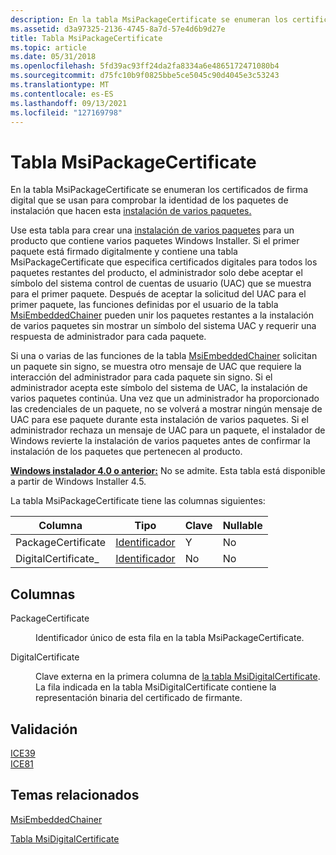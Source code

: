```yaml
---
description: En la tabla MsiPackageCertificate se enumeran los certificados de firma digital que se usan para comprobar la identidad de los paquetes de instalación que Multiple-Package instalación.
ms.assetid: d3a97325-2136-4745-8a7d-57e4d6b9d27e
title: Tabla MsiPackageCertificate
ms.topic: article
ms.date: 05/31/2018
ms.openlocfilehash: 5fd39ac93ff24da2fa8334a6e4865172471080b4
ms.sourcegitcommit: d75fc10b9f0825bbe5ce5045c90d4045e3c53243
ms.translationtype: MT
ms.contentlocale: es-ES
ms.lasthandoff: 09/13/2021
ms.locfileid: "127169798"
---
```

# <a name="msipackagecertificate-table"></a>Tabla MsiPackageCertificate

En la tabla MsiPackageCertificate se enumeran los certificados de firma digital que se usan para comprobar la identidad de los paquetes de instalación que hacen esta [instalación de varios paquetes.](multiple-package-installations.md)

Use esta tabla para crear una [instalación de varios paquetes](multiple-package-installations.md) para un producto que contiene varios paquetes Windows Installer. Si el primer paquete está firmado digitalmente y contiene una tabla MsiPackageCertificate que especifica certificados digitales [](u-gly.md) para todos los paquetes restantes del producto, el administrador solo debe aceptar el símbolo del sistema control de cuentas de usuario (UAC) que se muestra para el primer paquete. Después de aceptar la solicitud del UAC para el primer paquete, las funciones definidas por el usuario de la tabla [MsiEmbeddedChainer](msiembeddedchainer-table.md) pueden unir los paquetes restantes a la instalación de varios paquetes sin mostrar un símbolo del sistema UAC y requerir una respuesta de administrador para cada paquete.

Si una o varias de las funciones de la tabla [MsiEmbeddedChainer](msiembeddedchainer-table.md) solicitan un paquete sin signo, se muestra otro mensaje de UAC que requiere la interacción del administrador para cada paquete sin signo. Si el administrador acepta este símbolo del sistema de UAC, la instalación de varios paquetes continúa. Una vez que un administrador ha proporcionado las credenciales de un paquete, no se volverá a mostrar ningún mensaje de UAC para ese paquete durante esta instalación de varios paquetes. Si el administrador rechaza un mensaje de UAC para un paquete, el instalador de Windows revierte la instalación de varios paquetes antes de confirmar la instalación de los paquetes que pertenecen al producto.

**[Windows instalador 4.0 o anterior:](not-supported-in-windows-installer-4-0.md)** No se admite. Esta tabla está disponible a partir de Windows Installer 4.5.

La tabla MsiPackageCertificate tiene las columnas siguientes:



| Columna               | Tipo                         | Clave | Nullable |
|----------------------|------------------------------|-----|----------|
| PackageCertificate   | [Identificador](identifier.md) | Y   | No        |
| DigitalCertificate\_ | [Identificador](identifier.md) | No   | No        |



 

## <a name="columns"></a>Columnas

<dl> <dt>

<span id="PackageCertificate"></span><span id="packagecertificate"></span><span id="PACKAGECERTIFICATE"></span>PackageCertificate
</dt> <dd>

Identificador único de esta fila en la tabla MsiPackageCertificate.

</dd> <dt>

<span id="DigitalCertificate"></span><span id="digitalcertificate"></span><span id="DIGITALCERTIFICATE"></span>DigitalCertificate
</dt> <dd>

Clave externa en la primera columna de [la tabla MsiDigitalCertificate](msidigitalcertificate-table.md). La fila indicada en la tabla MsiDigitalCertificate contiene la representación binaria del certificado de firmante.

</dd> </dl>

## <a name="validation"></a>Validación

<dl>

[ICE39](ice39.md)  
[ICE81](ice81.md)  
</dl>

## <a name="related-topics"></a>Temas relacionados

<dl> <dt>

[MsiEmbeddedChainer](msiembeddedchainer-table.md)
</dt> <dt>

[Tabla MsiDigitalCertificate](msidigitalcertificate-table.md)
</dt> </dl>

 

 



